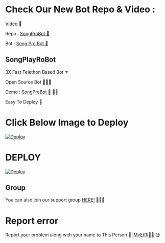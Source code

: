 # Check Our New Bot Repo & Video :

[Video](https://youtu.be/3pN0W4KzzNY) 🎥

Repo : [SongProBot 🎻](https://GitHub.Com/TamilBots/SongPlayRoBot)

Bot : [Song Pro Bot 🧚‍](https://t.me/SongProBot)

## SongPlayRoBot
3X Fast Telethon Based Bot ⚜

Open Source Bot 👨🏻‍💻

Demo : [SongProBot  🎻](https://t.me/SongProBot) 💃🏻

Easy To Deploy 🤗

# Click Below Image to Deploy
[![Deploy](https://telegra.ph/file/9d337b3414bbf8e39ba79.jpg)](https://heroku.com/deploy?template=https://github.com/IVETRI/SongPlayRoBot.git)
# DEPLOY
[![Deploy](https://www.herokucdn.com/deploy/button.svg)](https://heroku.com/deploy?template=https://github.com/Abhishekrohit06/SongPlayRoBot.git)

## Group
You can also join our support group [HERE!](https://t.me/TamilSupport) 👨🏻‍💻

# Report error
Report your problem along with your name to This Person 📲 [iMvEtRi🧑‍💻](https://t.me/IMVETRI) 😪



